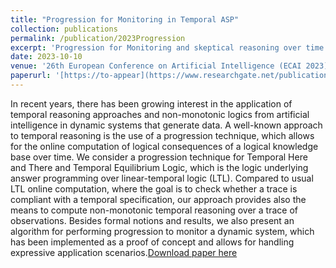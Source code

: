 ```yaml
---
title: "Progression for Monitoring in Temporal ASP"
collection: publications
permalink: /publication/2023Progression
excerpt: 'Progression for Monitoring and skeptical reasoning over time under stable semantics'
date: 2023-10-10
venue: '26th European Conference on Artificial Intelligence (ECAI 2023)'
paperurl: '[https://to-appear](https://www.researchgate.net/publication/374321363_Progression_for_Monitoring_in_Temporal_ASP)'
---
```

In recent years, there has been growing interest in the application of temporal reasoning approaches and non-monotonic logics from artificial intelligence in dynamic systems that generate data. A well-known approach to temporal reasoning is the use of a progression technique, which allows for the online computation of logical consequences of a logical knowledge base over time.
We consider a progression technique for Temporal Here and There and Temporal Equilibrium Logic, which is the logic underlying answer programming over linear-temporal logic (LTL). Compared to usual LTL online computation, where the goal is to check whether a trace is compliant with a temporal specification, our approach provides also the means to compute non-monotonic temporal reasoning over a trace of observations. Besides formal notions and results, we also present an algorithm for performing progression to monitor a dynamic system, which has been implemented as a proof of concept and allows for handling expressive application scenarios.[Download paper here]([https://to-appear](https://www.researchgate.net/publication/374321363_Progression_for_Monitoring_in_Temporal_ASP)https://www.researchgate.net/publication/374321363_Progression_for_Monitoring_in_Temporal_ASP)
